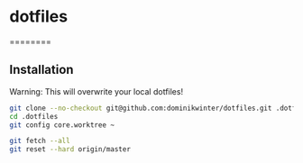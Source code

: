 # dotfiles
========

## Installation
Warning: This will overwrite your local dotfiles!

```bash
git clone --no-checkout git@github.com:dominikwinter/dotfiles.git .dotfiles
cd .dotfiles
git config core.worktree ~

git fetch --all
git reset --hard origin/master
```
